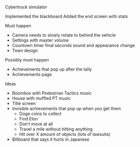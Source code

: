 Cybertruck simulator

Implemented the blackboard
Added the end screen with stats

Must happen
- Camera needs to slowly rotate to behind the vehicle
- Settings with master volume
- Countown timer final seconds sound and appearance change
- Town design

Possibly must happen
- Achievements that pop up after the tally
- Achievements page

Ideas
- Boombox with Pedestrian Tactics music
- House with muffled PT music
- Title screen
- Invisible achievements that pop up when you get them
	- Doge coins to collect
	- Find Elon
	- Don't move at all
	- Travel a mile without hitting anything
	- Hit over X amount of objects (lots of lawsuits)
- Billboard that says it hurts in Japanese
